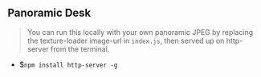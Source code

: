 ## Panoramic Desk

> You can run this locally with your own panoramic JPEG by replacing the texture-loader image-url in `index.js`, then served up on http-server from the terminal.

-  $`npm install http-server -g`
